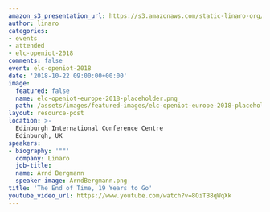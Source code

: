 ```yaml
---
amazon_s3_presentation_url: https://s3.amazonaws.com/static-linaro-org/event-resources/elc-openiot-2018/elc-openiot-2018-the-end-of-time-19-years-to-go.pdf
author: linaro
categories:
- events
- attended
- elc-openiot-2018
comments: false
event: elc-openiot-2018
date: '2018-10-22 09:00:00+00:00'
image:
  featured: false
  name: elc-openiot-europe-2018-placeholder.png
  path: /assets/images/featured-images/elc-openiot-europe-2018-placeholder.png
layout: resource-post
location: >-
  Edinburgh International Conference Centre
  Edinburgh, UK
speakers:
- biography: '""'
  company: Linaro
  job-title: 
  name: Arnd Bergmann
  speaker-image: ArndBergmann.png
title: 'The End of Time, 19 Years to Go'
youtube_video_url: https://www.youtube.com/watch?v=8OiTB8qWqXk
---
```

